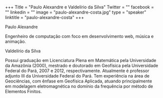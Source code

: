 +++
Title = "Paulo Alexandre e Valdelírio da Silva"
Twitter = ""
facebook = ""
linkedin = ""
image = "paulo-alexandre-costa.jpg"
type = "speaker"
linktitle = "paulo-alexandre-costa"
+++

Paulo Alexandre

Engenheiro de computação com foco em desenvolvimento web, música e animação.

Valdelírio da Silva

Possui graduação em Licenciatura Plena em Matemática pela Universidade da Amazônia (2000), mestrado e doutorado em Geofísica pela Universidade Federal do Pará, 2007 e 2012, respectivamente. Atualmente é professor adjunto III da Universidade Federal do Pará. Tem experiência na área de Geociências, com ênfase em Geofísica Aplicada, atuando principalmente em modelagem eletromagnética no domínio da frequência por método de Elementos Finitos.
